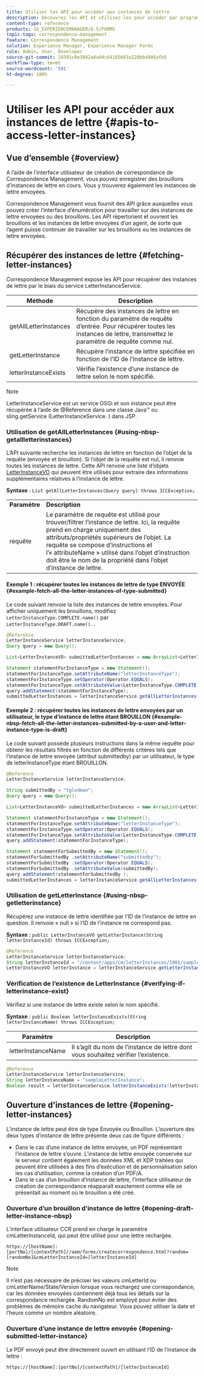 ```yaml
---
title: Utiliser les API pour accéder aux instances de lettre
description: Découvrez les API et utilisez-les pour accéder par programmation aux instances de lettre dans l’environnement AEM Forms.
content-type: reference
products: SG_EXPERIENCEMANAGER/6.5/FORMS
topic-tags: correspondence-management
feature: Correspondence Management
solution: Experience Manager, Experience Manager Forms
role: Admin, User, Developer
source-git-commit: 29391c8e3042a8a04c64165663a228bb4886afb5
workflow-type: tm+mt
source-wordcount: '591'
ht-degree: 100%

---
```


# Utiliser les API pour accéder aux instances de lettre {#apis-to-access-letter-instances}

## Vue d’ensemble {#overview}

A l’aide de l’interface utilisateur de création de correspondance de Correspondence Management, vous pouvez enregistrer des brouillons d’instances de lettre en cours. Vous y trouverez également les instances de lettre envoyées.

Correspondence Management vous fournit des API grâce auxquelles vous pouvez créer l’interface d’énumération pour travailler sur des instances de lettre envoyées ou des brouillons. Les API répertorient et ouvrent les brouillons et les instances de lettre envoyées d’un agent, de sorte que l’agent puisse continuer de travailler sur les brouillons ou les instances de lettre envoyées.

## Récupérer des instances de lettre {#fetching-letter-instances}

Correspondence Management expose les API pour récupérer des instances de lettre par le biais du service LetterInstanceService.

| Méthode | Description |
|--- |--- |
| getAllLetterInstances | Récupère des instances de lettre en fonction du paramètre de requête d’entrée. Pour récupérer toutes les instances de lettre, transmettez le paramètre de requête comme nul. |
| getLetterInstance | Récupère l’instance de lettre spécifiée en fonction de l’ID de l’instance de lettre. |
| letterInstanceExists | Vérifie l’existence d’une instance de lettre selon le nom spécifié. |

>[!NOTE]
>
>LetterInstanceService est un service OSGi et son instance peut être récupérée à l’aide de @Reference dans une classe Java™
>ou sling.getService (LetterInstanceService. ) dans JSP.

### Utilisation de getAllLetterInstances {#using-nbsp-getallletterinstances}

L’API suivante recherche les instances de lettre en fonction de l’objet de la requête (envoyée et brouillon). Si l’objet de la requête est nul, il renvoie toutes les instances de lettre. Cette API renvoie une liste d’objets [LetterInstanceVO](https://experienceleague.adobe.com/docs/experience-manager-release-information/aem-release-updates/previous-updates/aem-previous-versions.html?lang=fr) qui peuvent être utilisés pour extraire des informations supplémentaires relatives à l’instance de lettre.

**Syntaxe** : `List getAllLetterInstances(Query query) throws ICCException;`

<table>
 <tbody>
  <tr>
   <td><strong>Paramètre</strong></td>
   <td><strong>Description</strong></td>
  </tr>
  <tr>
   <td>requête</td>
   <td>Le paramètre de requête est utilisé pour trouver/filtrer l’instance de lettre. Ici, la requête prend en charge uniquement des attributs/propriétés supérieurs de l’objet. La requête se compose d’instructions et l’« attributeName » utilisé dans l’objet d’instruction doit être le nom de la propriété dans l’objet d’instance de lettre.<br /> </td>
  </tr>
 </tbody>
</table>

#### Exemple 1 : récupérer toutes les instances de lettre de type ENVOYÉE {#example-fetch-all-the-letter-instances-of-type-submitted}

Le code suivant renvoie la liste des instances de lettre envoyées. Pour afficher uniquement les brouillons, modifiez `LetterInstanceType.COMPLETE.name()` par `LetterInstanceType.DRAFT.name().`.

```java
@Reference
LetterInstanceService letterInstanceService;
Query query = new Query();

List<LetterInstanceVO> submittedLetterInstances = new ArrayList<LetterInstanceVO>();

Statement statementForInstanceType = new Statement();
statementForInstanceType.setAttributeName("letterInstanceType");
statementForInstanceType.setOperator(Operator.EQUALS);
statementForInstanceType.setAttributeValue(LetterInstanceType.COMPLETE.name());
query.addStatement(statementForInstanceType);
submittedLetterInstances = letterInstanceService.getAllLetterInstances(query);
```

#### Exemple 2 : récupérer toutes les instances de lettre envoyées par un utilisateur, le type d’instance de lettre étant BROUILLON {#example-nbsp-fetch-all-the-letter-instances-submitted-by-a-user-and-letter-instance-type-is-draft}

Le code suivant possède plusieurs instructions dans la même requête pour obtenir les résultats filtrés en fonction de différents critères tels que l’instance de lettre envoyée (attribut submittedby) par un utilisateur, le type de letterInstanceType étant BROUILLON.

```java
@Reference
LetterInstanceService letterInstanceService;

String submittedBy = "tglodman";
Query query = new Query();

List<LetterInstanceVO> submittedLetterInstances = new ArrayList<LetterInstanceVO>();

Statement statementForInstanceType = new Statement();
statementForInstanceType.setAttributeName("letterInstanceType");
statementForInstanceType.setOperator(Operator.EQUALS);
statementForInstanceType.setAttributeValue(LetterInstanceType.COMPLETE.name());
query.addStatement(statementForInstanceType);

Statement statementForSubmittedBy = new Statement();
statementForSubmittedBy .setAttributeName("submittedby");
statementForSubmittedBy .setOperator(Operator.EQUALS);
statementForSubmittedBy .setAttributeValue(submittedBy);
query.addStatement(statementForSubmittedBy );
submittedLetterInstances = letterInstanceService.getAllLetterInstances(query);
```

### Utilisation de getLetterInstance {#using-nbsp-getletterinstance}

Récupérez une instance de lettre identifiée par l’ID de l’instance de lettre en question. Il renvoie « null » si l’ID de l’instance ne correspond pas.

**Syntaxe :** `public LetterInstanceVO getLetterInstance(String letterInstanceId) throws ICCException;`

```java
@Reference
LetterInstanceService letterInstanceService;
String letterInstanceId = "/content/apps/cm/letterInstances/1001/sampleLetterInstance";
LetterInstanceVO letterInstance = letterInstanceService.getLetterInstance(letterInstanceId );
```

### Vérification de l’existence de LetterInstance {#verifying-if-letterinstance-exist}

Vérifiez si une instance de lettre existe selon le nom spécifié.

**Syntaxe** : `public Boolean letterInstanceExists(String letterInstanceName) throws ICCException;`

| **Paramètre** | **Description** |
|---|---|
| letterInstanceName | Il s’agit du nom de l’instance de lettre dont vous souhaitez vérifier l’existence. |

```java
@Reference
LetterInstanceService letterInstanceService;
String letterInstanceName = "sampleLetterInstance";
Boolean result = letterInstanceService.letterInstanceExists(letterInstanceName );
```

## Ouverture d’instances de lettre {#opening-letter-instances}

L’instance de lettre peut être de type Envoyée ou Brouillon. L’ouverture des deux types d’instance de lettre présente deux cas de figure différents :

* Dans le cas d’une instance de lettre envoyée, un PDF représentant l’instance de lettre s’ouvre. L’instance de lettre envoyée conservée sur le serveur contient également les données XML et XDP traitées qui peuvent être utilisées à des fins d’exécution et de personnalisation selon les cas d’utilisation, comme la création d’un PDF/A.
* Dans le cas d’un brouillon d’instance de lettre, l’interface utilisateur de création de correspondance réapparaît exactement comme elle se présentait au moment où le brouillon a été créé.

### Ouverture d’un brouillon d’instance de lettre  {#opening-draft-letter-instance-nbsp}

L’interface utilisateur CCR prend en charge le paramètre cmLetterInstanceId, qui peut être utilisé pour une lettre rechargée.

`https://[hostName]:[portNo]/[contextPath]//aem/forms/createcorrespondence.html?random=[randomNo]&cmLetterInstanceId=[letterInstanceId]`

>[!NOTE]
>
>Il n’est pas nécessaire de préciser les valeurs cmLetterId ou cmLetterName/State/Version lorsque vous rechargez une correspondance, car les données envoyées contiennent déjà tous les détails sur la correspondance rechargée. RandomNo est employé pour éviter des problèmes de mémoire cache du navigateur. Vous pouvez utiliser la date et l’heure comme un nombre aléatoire.

### Ouverture d’une instance de lettre envoyée {#opening-submitted-letter-instance}

Le PDF envoyé peut être directement ouvert en utilisant l’ID de l’instance de lettre :

`https://[hostName]:[portNo]/[contextPath]/[letterInstanceId]`
